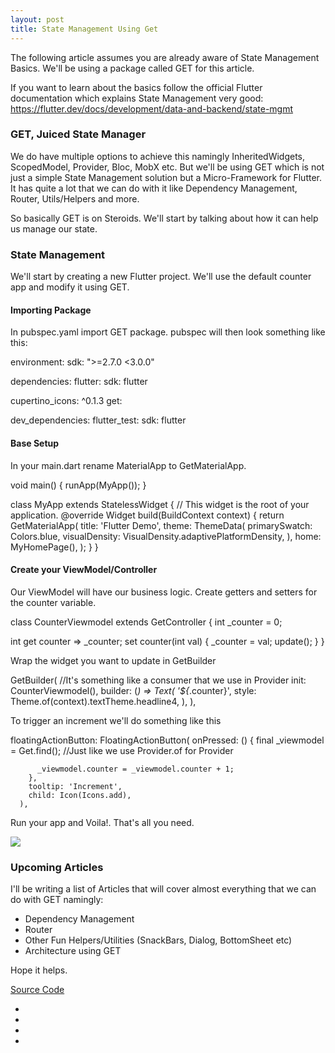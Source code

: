 ```yaml
---
layout: post
title: State Management Using Get
---
```

The following article assumes you are already aware of State Management Basics. We'll be using a package called GET for this article.

If you want to learn about the basics follow the official Flutter documentation which explains State Management very good: https://flutter.dev/docs/development/data-and-backend/state-mgmt

### GET, Juiced State Manager
We do have multiple options to achieve this namingly InheritedWidgets, ScopedModel, Provider, Bloc, MobX etc. But we'll be using GET which is not just a simple State Management solution but a Micro-Framework for Flutter. It has quite a lot that we can do with it like Dependency Management, Router, Utils/Helpers and more. 

So basically GET is on Steroids. We'll start by talking about how it can help us manage our state.

### State Management
We'll start by creating a new Flutter project. We'll use the default counter app and modify it using GET.

#### Importing Package
In pubspec.yaml import GET package. pubspec will then look something like this:

environment:
  sdk: ">=2.7.0 <3.0.0"

dependencies:
  flutter:
    sdk: flutter

  cupertino_icons: ^0.1.3
  get:

dev_dependencies:
  flutter_test:
    sdk: flutter

#### Base Setup
In your main.dart rename MaterialApp to GetMaterialApp. 

void main() {
  runApp(MyApp());
}

class MyApp extends StatelessWidget {
  // This widget is the root of your application.
  @override
  Widget build(BuildContext context) {
    return GetMaterialApp(
      title: 'Flutter Demo',
      theme: ThemeData(
        primarySwatch: Colors.blue,
        visualDensity: VisualDensity.adaptivePlatformDensity,
      ),
      home: MyHomePage(),
    );
  }
}

#### Create your ViewModel/Controller
Our ViewModel will have our business logic. Create getters and setters for the counter variable.

class CounterViewmodel extends GetController {
  int _counter = 0;

  int get counter => _counter;
  set counter(int val) {
    _counter = val;
    update();
  }
}


Wrap the widget you want to update in GetBuilder

GetBuilder<CounterViewmodel>( //It's something like a consumer that we use in Provider
              init: CounterViewmodel(),
              builder: (_) => Text(
                '${_.counter}',
                style: Theme.of(context).textTheme.headline4,
              ),
            ),

To trigger an increment we'll do something like this

floatingActionButton: FloatingActionButton(
        onPressed: () {
          final _viewmodel = Get.find<CounterViewmodel>(); //Just like we use Provider.of for Provider

          _viewmodel.counter = _viewmodel.counter + 1;
        },
        tooltip: 'Increment',
        child: Icon(Icons.add),
      ),

Run your app and Voila!. That's all you need.

<img src="https://solobits.github.io/public/gifs/2020_06_16-statemgmt-get.gif"/>

### Upcoming Articles
I'll be writing a list of Articles that will cover almost everything that we can do with GET namingly:

- Dependency Management
- Router
- Other Fun Helpers/Utilities (SnackBars, Dialog, BottomSheet etc)
- Architecture using GET

Hope it helps.

<a href="https://github.com/solobits/get_sm" target="_blank">Source Code</a> 

<section class="contact">
      <ul>
          <li class="github"><a href="https://github.com/solobits/" target="_blank"><i class="fa fa-github"></i></a></li>       
          <li class="linkedin"><a href="https://www.linkedin.com/in/solobits/" target="_blank"><i class="fa fa-linkedin" aria-hidden="true"></i></a></li>
          <li class="twitter"><a href="https://twitter.com/solobits_nelson" target="_blank"><i class="fa fa-twitter" aria-hidden="true"></i></a></li>
          <li class="medium_platform"><a href="https://medium.com/@solobits_nelson" target="_blank"><i class="fa fa-medium" aria-hidden="true"></i></a></li>
      </ul>
</section>